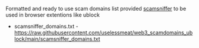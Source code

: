 Formatted and ready to use scam domains list provided [scamsniffer](https://github.com/scamsniffer/scam-database) to be used in browser extentions like ublock

- scamsniffer_domains.txt - https://raw.githubusercontent.com/uselessmeat/web3_scamdomains_ublock/main/scamsniffer_domains.txt